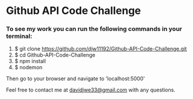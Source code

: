 # Github API Code Challenge #

### To see my work you can run the following commands in your terminal: ###

1. $ git clone https://github.com/djw11192/Github-API-Code-Challenge.git
2. $ cd Github-API-Code-Challenge
3. $ npm install
4. $ nodemon

Then go to your browser and navigate to 'localhost:5000'

Feel free to contact me at davidjwe33@gmail.com with any questions.
